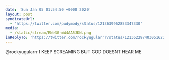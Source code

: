 ```yaml
---
date: 'Sun Jan 05 01:54:50 +0000 2020'
layout: post
syndicateUrl:
  - 'https://twitter.com/pudymody/status/1213639962853347330'
media:
  - /static/stream/ENe3G-mW4AA5JKN.png
inReplyTo: 'https://twitter.com/rockyugularrr/status/1213622974030516226'
---
```

@rockyugularrr I KEEP SCREAMING BUT GOD DOESNT HEAR ME 